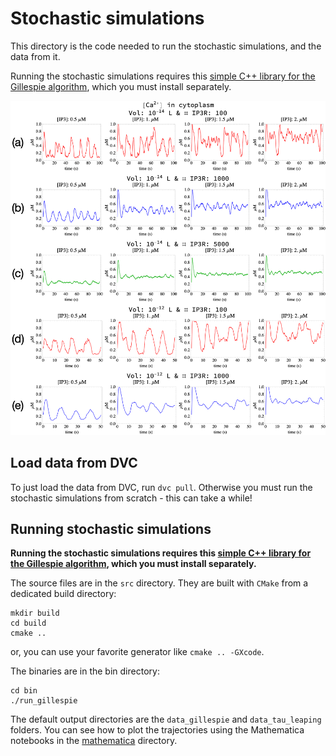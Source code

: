 # Stochastic simulations

This directory is the code needed to run the stochastic simulations, and the data from it.

Running the stochastic simulations requires this [simple C++ library for the Gillespie algorithm](https://github.com/smrfeld/gillespie-cpp), which you must install separately.

<img src="figures_readme/trajs.png" alt="drawing" width="600"/>

## Load data from DVC

To just load the data from DVC, run `dvc pull`. Otherwise you must run the stochastic simulations from scratch - this can take a while!

## Running stochastic simulations

**Running the stochastic simulations requires this [simple C++ library for the Gillespie algorithm](https://github.com/smrfeld/gillespie-cpp), which you must install separately.**

The source files are in the `src` directory. They are built with `CMake` from a dedicated build directory:
```
mkdir build
cd build
cmake ..
```
or, you can use your favorite generator like `cmake .. -GXcode`.

The binaries are in the bin directory:
```
cd bin
./run_gillespie
```

The default output directories are the `data_gillespie` and `data_tau_leaping` folders. You can see how to plot the trajectories using the Mathematica notebooks in the [mathematica](mathematica) directory.